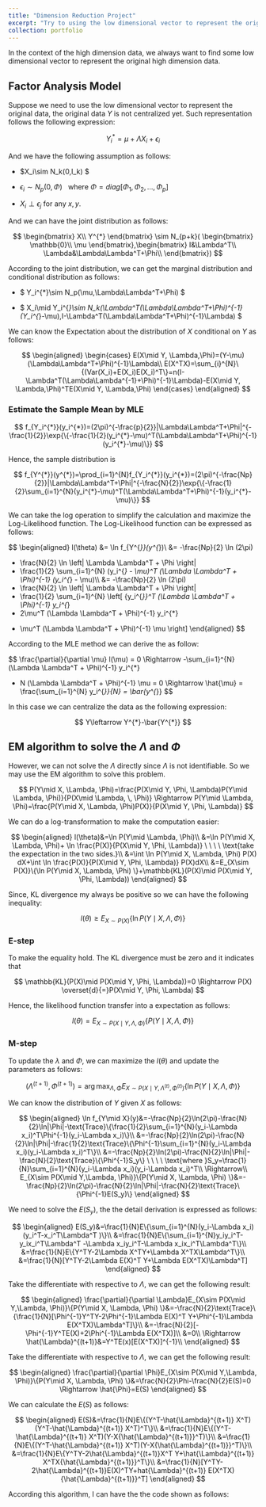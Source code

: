```yaml
---
title: "Dimension Reduction Project"
excerpt: "Try to using the low dimensional vector to represent the original data and explain the structure behind the data<br/><img src='/images/PCA.png'>" 
collection: portfolio
---
```


In the context of the high dimension data, we always want to find some low dimensional vector to represent the original high dimension data.
## Factor Analysis Model

Suppose we need to use the low dimensional vector to represent the
original data, the original data $Y$ is not centralized yet. Such
representation follows the following expression:

$$
Y_i^{*}=\mu+\Lambda X_i+\epsilon_i
$$

And we have the following assumption as follows:

-   $X_i\sim N_k(0,I_k) $

-   $\epsilon_i\sim N_p(0,\Phi) \ \ \ \text{where } \Phi=diag[\Phi_1,\Phi_2,\ldots,\Phi_p]$  
-   $X_i\perp \epsilon_j \ \text{for any } x,y.$

And we can have the joint distribution as follows:

$$
\begin{bmatrix}
X\\
Y^{*}
\end{bmatrix}
\sim N_{p+k}(
\begin{bmatrix}
\mathbb{0}\\
\mu
\end{bmatrix},\begin{bmatrix}
I&\Lambda^T\\
\Lambda&\Lambda\Lambda^T+\Phi\\
\end{bmatrix})
$$


According to the joint distribution, we can get the marginal
distribution and conditional distribution as follows:

-   $
    Y_i^{*}\sim N_p(\mu,\Lambda\Lambda^T+\Phi)
    $

-   $
    X_i\mid Y_i^{*}\sim N_k(\Lambda^T(\Lambda\Lambda^T+\Phi)^{-1}(Y_i^{*}-\mu),I-\Lambda^T(\Lambda\Lambda^T+\Phi)^{-1}\Lambda)
    $

We can know the Expectation about the distribution of $X$ conditional on
$Y$ as follows:

$$
\begin{aligned}
\begin{cases}
E(X\mid Y, \Lambda,\Phi)=(Y-\mu)(\Lambda\Lambda^T+\Phi)^{-1}\Lambda\\
E(X^TX)=\sum_{i}^{N}\{(Var(X_i)+E(X_i)E(X_i)^T\}=n(I-\Lambda^T(\Lambda\Lambda^{-1}+\Phi)^{-1}\Lambda)-E(X\mid Y, \Lambda,\Phi)^TE(X\mid Y, \Lambda,\Phi)
\end{cases}
\end{aligned}
$$

### Estimate the Sample Mean by MLE

$$
f_{Y_i^{*}}(y_i^{*})=(2\pi)^{-\frac{p}{2}}|\Lambda\Lambda^T+\Phi|^{-\frac{1}{2}}\exp{\{-\frac{1}{2}(y_i^{*}-\mu)^T(\Lambda\Lambda^T+\Phi)^{-1}(y_i^{*}-\mu)\}}
$$

Hence, the sample distribution is

$$
f_{Y^{*}}(y^{*})=\prod_{i=1}^{N}f_{Y_i^{*}}(y_i^{*})=(2\pi)^{-\frac{Np}{2}}|\Lambda\Lambda^T+\Phi|^{-\frac{N}{2}}\exp{\{-\frac{1}{2}\sum_{i=1}^{N}(y_i^{*}-\mu)^T(\Lambda\Lambda^T+\Phi)^{-1}(y_i^{*}-\mu)\}}
$$

We can take the log operation to simplify the calculation and maximize
the Log-Likelihood function. The Log-Likelihood function can be
expressed as follows:

$$
\begin{aligned} 
l(\theta) &= \ln f_{Y^{*}}(y^{*})\\
&= -\frac{Np}{2} \ln (2\pi) 
   - \frac{N}{2} \ln \left| \Lambda \Lambda^T + \Phi \right|
   - \frac{1}{2} \sum_{i=1}^{N} (y_i^{*} - \mu)^T (\Lambda \Lambda^T + \Phi)^{-1} (y_i^{*} - \mu)\\\\
&= -\frac{Np}{2} \ln (2\pi) 
   - \frac{N}{2} \ln \left| \Lambda \Lambda^T + \Phi \right|
   - \frac{1}{2} \sum_{i=1}^{N} \left[ {y_i^{*}}^T (\Lambda \Lambda^T + \Phi)^{-1} y_i^{*} 
   - 2\mu^T (\Lambda \Lambda^T + \Phi)^{-1} y_i^{*} 
   + \mu^T (\Lambda \Lambda^T + \Phi)^{-1} \mu \right]
\end{aligned}
$$

According to the MLE method we can derive the as follow:

$$
\frac{\partial}{\partial \mu} l(\mu) = 0 
\Rightarrow
-\sum_{i=1}^{N} (\Lambda \Lambda^T + \Phi)^{-1} y_i^{*}
+ N (\Lambda \Lambda^T + \Phi)^{-1} \mu = 0
\Rightarrow
\hat{\mu} = \frac{\sum_{i=1}^{N} y_i^{*}}{N} = \bar{y^{*}}
$$

In this case we can centralize the data as the following expression:

$$
Y\leftarrow Y^{*}-\bar{Y^{*}}
$$

## EM algorithm to solve the $\Lambda$ and $\Phi$

However, we can not solve the $\Lambda$ directly since $\Lambda$ is not
identifiable. So we may use the EM algorithm to solve this problem.

$$
P(Y\mid X, \Lambda, \Phi)=\frac{P(X\mid Y, \Phi, \Lambda)P(Y\mid \Lambda, \Phi)}{P(X\mid \Lambda, \, \Phi)} \Rightarrow P(Y\mid \Lambda, \Phi)=\frac{P(Y\mid X, \Lambda, \Phi)P(X)}{P(X\mid Y, \Phi, \Lambda)}
$$

We can do a log-transformation to make the computation easier:

$$
\begin{aligned}
l(\theta)&=\ln P(Y\mid \Lambda, \Phi)\\
&=\ln P(Y\mid X, \Lambda, \Phi)+ \ln \frac{P(X)}{P(X\mid Y, \Phi, \Lambda)} \ \ \ \ \text{take the expectation in the two sides.}\\
&=\int \ln P(Y\mid X, \Lambda, \Phi) P(X) dX+\int \ln \frac{P(X)}{P(X\mid Y, \Phi, \Lambda)} P(X)dX\\
&=E_{X\sim P(X)}\{\ln P(Y\mid X, \Lambda, \Phi) \}+\mathbb{KL}(P(X)\mid P(X\mid Y, \Phi, \Lambda))
\end{aligned}
$$

Since, KL divergence my always be positive so we can have the following
inequality:

$$
l(\theta)\geq E_{X\sim P(X)}\{\ln P(Y\mid X, \Lambda, \Phi) \}
$$

### E-step

To make the equality hold. The KL divergence must be zero and it
indicates that

$$
\mathbb{KL}(P(X)\mid P(X\mid Y, \Phi, \Lambda))=0 \Rightarrow P(X) \overset{d}{=}P(X\mid Y, \Phi, \Lambda)
$$

Hence, the likelihood function transfer into a expectation as follows:

$$
l(\theta)=E_{X\sim P(X\mid Y,\Lambda, \Phi)}\{P(Y\mid X, \Lambda, \Phi) \}
$$

### M-step

To update the $\lambda$ and $\Phi$, we can maximize the $l(\theta)$ and
update the parameters as follows:

$$
(\Lambda^{(t+1)},\Phi^{(t+1)})=\arg\max_{\Lambda,\Phi}E_{X\sim  P(X\mid Y,\Lambda^{(t)}, \Phi^{(t)})}\{\ln P(Y\mid X, \Lambda, \Phi) \}
$$

We can know the distribution of $Y$ given $X$ as follows:

$$
\begin{aligned}
\ln f_{Y\mid X}(y)&=-\frac{Np}{2}\ln(2\pi)-\frac{N}{2}\ln|\Phi|-\text{Trace}\{\frac{1}{2}\sum_{i=1}^{N}(y_i-\Lambda x_i)^T\Phi^{-1}(y_i-\Lambda x_i)\}\\
&=-\frac{Np}{2}\ln(2\pi)-\frac{N}{2}\ln|\Phi|-\frac{1}{2}\text{Trace}\{\Phi^{-1}\sum_{i=1}^{N}(y_i-\Lambda x_i)(y_i-\Lambda x_i)^T\}\\
&=-\frac{Np}{2}\ln(2\pi)-\frac{N}{2}\ln|\Phi|-\frac{N}{2}\text{Trace}\{\Phi^{-1}S_y\} \ \ \ \ \text{where }S_y=\frac{1}{N}\sum_{i=1}^{N}(y_i-\Lambda x_i)(y_i-\Lambda x_i)^T\\
\Rightarrow\\
E_{X\sim P(X\mid Y,\Lambda, \Phi)}\{P(Y\mid X, \Lambda, \Phi) \}&=-\frac{Np}{2}\ln(2\pi)-\frac{N}{2}\ln|\Phi|-\frac{N}{2}\text{Trace}\{\Phi^{-1}E(S_y)\}
\end{aligned}
$$

We need to solve the $E(S_y)$, the the detail derivation is expressed as
follows:

$$
\begin{aligned}
E(S_y)&=\frac{1}{N}E\{\sum_{i=1}^{N}(y_i-\Lambda x_i)(y_i^T-x_i^T\Lambda^T )\}\\
&=\frac{1}{N}E\{\sum_{i=1}^{N}y_iy_i^T-y_ix_i^T\Lambda^T -\Lambda x_iy_i^T-\Lambda x_ix_i^T\Lambda^T\}\\
&=\frac{1}{N}E\{Y^TY-2\Lambda X^TY+\Lambda X^TX\Lambda^T\}\\
&=\frac{1}{N}[Y^TY-2\Lambda E(X)^T Y+\Lambda E(X^TX)\Lambda^T]
\end{aligned}
$$

Take the differentiate with respective to $\Lambda$, we can get the
following result:

$$
\begin{aligned}
\frac{\partial}{\partial \Lambda}E_{X\sim P(X\mid Y,\Lambda, \Phi)}\{P(Y\mid X, \Lambda, \Phi) \}&=-\frac{N}{2}\text{Trace}\{\frac{1}{N}[\Phi^{-1}Y^TY-2\Phi^{-1}\Lambda E(X)^T Y+\Phi^{-1}\Lambda E(X^TX)\Lambda^T]\}\\
&=-\frac{N}{2}[-\Phi^{-1}Y^TE(X)+2\Phi^{-1}\Lambda E(X^TX)]\\
&=0\\
\Rightarrow \hat{\Lambda}^{(t+1)}&=Y^TE(x)[E(X^TX)]^{-1}\\
\end{aligned}
$$

Take the differentiate with respective to $\Lambda$, we can get the
following result:

$$
\begin{aligned}
\frac{\partial}{\partial \Phi}E_{X\sim P(X\mid Y,\Lambda, \Phi)}\{P(Y\mid X, \Lambda, \Phi) \}&=\frac{N}{2}\Phi-\frac{N}{2}E(S)=0 \Rightarrow \hat{\Phi}=E(S)
\end{aligned}
$$

We can calculate the $E(S)$ as follows:

$$
\begin{aligned}
E(S)&=\frac{1}{N}E\{(Y^T-\hat{\Lambda}^{(t+1)} X^T)(Y^T-\hat{\Lambda}^{(t+1)} X^T)^T\}\\
&=\frac{1}{N}E\{(Y^T-\hat{\Lambda}^{(t+1)} X^T)(Y-X{\hat{\Lambda}^{(t+1)}}^T)\}\\
&=\frac{1}{N}E\{(Y^T-\hat{\Lambda}^{(t+1)} X^T)(Y-X{\hat{\Lambda}^{(t+1)}}^T)\}\\
&=\frac{1}{N}E\{Y^TY-2\hat{\Lambda}^{(t+1)}X^T Y+\hat{\Lambda}^{(t+1)} X^TX{\hat{\Lambda}^{(t+1)}}^T\}\\
&=\frac{1}{N}[Y^TY-2\hat{\Lambda}^{(t+1)}E(X)^TY+hat{\Lambda}^{(t+1)} E(X^TX){\hat{\Lambda}^{(t+1)}}^T]
\end{aligned}
$$



According this algorithm, I can have the the code shown as follows:

```{r}


```
